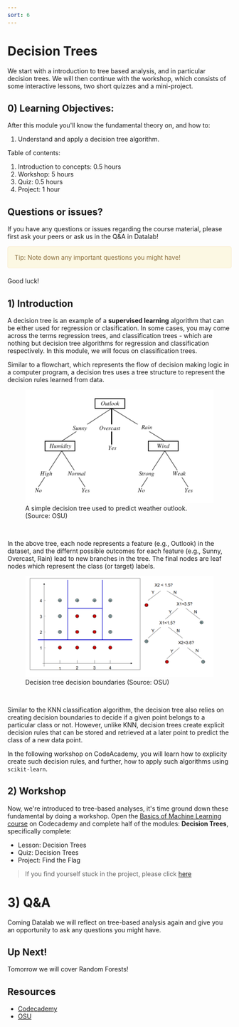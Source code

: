 ```yaml
---
sort: 6
---
```


# Decision Trees

We start with a introduction to tree based analysis, and in particular decision trees.
We will then continue with the workshop, which consists of some interactive lessons, two short quizzes and a mini-project.

## 0) Learning Objectives:
After this module you'll know the fundamental theory on, and how to:
1. Understand and apply a decision tree algorithm.

Table of contents:
1. Introduction to concepts: 0.5 hours
2. Workshop: 5 hours
3. Quiz: 0.5 hours
4. Project: 1 hour


## Questions or issues?
If you have any questions or issues regarding the course material, please first ask your peers or ask us in the Q&A in Datalab!

<div style="padding: 15px; border: 1px solid transparent; border-color: transparent; margin-bottom: 20px; border-radius: 4px; color: #8a6d3b;; background-color: #fcf8e3; border-color: #faebcc;">
Tip: Note down any important questions you might have!
 </div>

Good luck!


## 1) Introduction
A decision tree is an example of a **supervised learning** algorithm that can be either used for regression or clasification. In some cases, you may come across the terms regression trees, and classification trees - which are nothing but decision tree algorithms for regression and classification respectively. In this module, we will focus on classification trees.

Similar to a flowchart, which represents the flow of decision making logic in a computer program, a decision tres uses a tree structure to represent the decision rules learned from data.

<figure>
    <img src=".\images\dt.PNG" />
    <figcaption>A simple decision tree used to predict weather outlook. (Source: OSU)</figcaption>
</figure>
<br>

In the above tree, each node represents a feature (e.g., Outlook) in the dataset, and the differnt possible outcomes for each feature (e.g., Sunny, Overcast, Rain) lead to new branches in the tree. The final nodes are leaf nodes which represent the class (or target) labels.

<figure>
    <img src=".\images\dt_boundary.PNG" />
    <figcaption>Decision tree decision boundaries (Source: OSU)</figcaption>
</figure>
<br>

Similar to the KNN classification algorithm, the decision tree also relies on creating decision boundaries to decide if a given point belongs to a particular class or not. However, unlike KNN, decision trees create explicit decision rules
that can be stored and retrieved at a later point to predict the class of a new
data point.

In the following workshop on CodeAcademy, you will learn how to explicity create such decision rules, and further, how to apply such algorithms using ```scikit-learn```.

## 2) Workshop
Now, we're introduced to tree-based analyses, it's time ground down these fundamental by doing a workshop. Open the [Basics of Machine Learning course](https://www.codecademy.com/learn/machine-learning) on Codecademy and complete half of the modules: **Decision Trees**, specifically complete:
- Lesson: Decision Trees
- Quiz: Decision Trees
- Project: Find the Flag

> If you find yourself stuck in the project, please click [here](https://youtu.be/hcrRmnkWP5s)


# 3) Q&A
Coming Datalab we will reflect on tree-based analysis again and give you an opportunity to ask any questions you might have.


## Up Next!
Tomorrow we will cover Random Forests!



## Resources
- [Codecademy](https://www.codecademy.com/learn/machine-learning)
- [OSU](http://web.engr.oregonstate.edu/~xfern/classes/cs434/slides/decisiontree-4.pdf)
